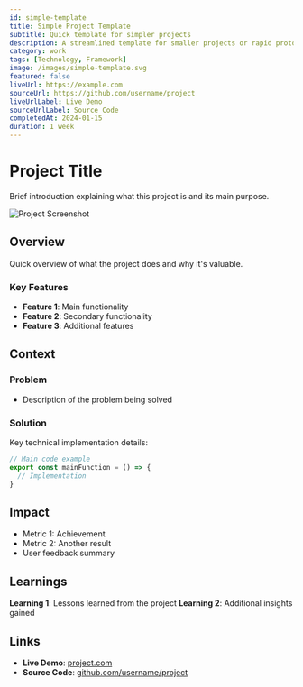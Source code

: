 ```yaml
---
id: simple-template
title: Simple Project Template
subtitle: Quick template for simpler projects
description: A streamlined template for smaller projects or rapid prototyping documentation.
category: work
tags: [Technology, Framework]
image: /images/simple-template.svg
featured: false
liveUrl: https://example.com
sourceUrl: https://github.com/username/project
liveUrlLabel: Live Demo
sourceUrlLabel: Source Code
completedAt: 2024-01-15
duration: 1 week
---
```


# Project Title

Brief introduction explaining what this project is and its main purpose.

![Project Screenshot](/images/simple-template.svg)

## Overview

Quick overview of what the project does and why it's valuable.

### Key Features

- **Feature 1**: Main functionality
- **Feature 2**: Secondary functionality
- **Feature 3**: Additional features

## Context

### Problem

- Description of the problem being solved

### Solution

Key technical implementation details:

```typescript
// Main code example
export const mainFunction = () => {
  // Implementation
}
```

## Impact

- Metric 1: Achievement
- Metric 2: Another result
- User feedback summary
  
## Learnings

**Learning 1**: Lessons learned from the project
**Learning 2**: Additional insights gained

## Links

- **Live Demo**: [project.com](https://example.com)
- **Source Code**: [github.com/username/project](https://github.com/username/project)
